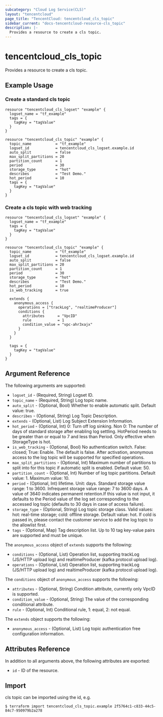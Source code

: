 ```yaml
---
subcategory: "Cloud Log Service(CLS)"
layout: "tencentcloud"
page_title: "TencentCloud: tencentcloud_cls_topic"
sidebar_current: "docs-tencentcloud-resource-cls_topic"
description: |-
  Provides a resource to create a cls topic.
---
```


# tencentcloud_cls_topic

Provides a resource to create a cls topic.

## Example Usage

### Create a standard cls topic

```hcl
resource "tencentcloud_cls_logset" "example" {
  logset_name = "tf_example"
  tags = {
    tagKey = "tagValue"
  }
}

resource "tencentcloud_cls_topic" "example" {
  topic_name           = "tf_example"
  logset_id            = tencentcloud_cls_logset.example.id
  auto_split           = false
  max_split_partitions = 20
  partition_count      = 1
  period               = 30
  storage_type         = "hot"
  describes            = "Test Demo."
  hot_period           = 10
  tags = {
    tagKey = "tagValue"
  }
}
```

### Create a cls topic with web tracking

```hcl
resource "tencentcloud_cls_logset" "example" {
  logset_name = "tf_example"
  tags = {
    tagKey = "tagValue"
  }
}

resource "tencentcloud_cls_topic" "example" {
  topic_name           = "tf_example"
  logset_id            = tencentcloud_cls_logset.example.id
  auto_split           = false
  max_split_partitions = 20
  partition_count      = 1
  period               = 30
  storage_type         = "hot"
  describes            = "Test Demo."
  hot_period           = 10
  is_web_tracking      = true

  extends {
    anonymous_access {
      operations = ["trackLog", "realtimeProducer"]
      conditions {
        attributes      = "VpcID"
        rule            = 1
        condition_value = "vpc-ahr3xajx"
      }
    }
  }

  tags = {
    tagKey = "tagValue"
  }
}
```

## Argument Reference

The following arguments are supported:

* `logset_id` - (Required, String) Logset ID.
* `topic_name` - (Required, String) Log topic name.
* `auto_split` - (Optional, Bool) Whether to enable automatic split. Default value: true.
* `describes` - (Optional, String) Log Topic Description.
* `extends` - (Optional, List) Log Subject Extension Information.
* `hot_period` - (Optional, Int) 0: Turn off log sinking. Non 0: The number of days of standard storage after enabling log settling. HotPeriod needs to be greater than or equal to 7 and less than Period. Only effective when StorageType is hot.
* `is_web_tracking` - (Optional, Bool) No authentication switch. False: closed; True: Enable. The default is false. After activation, anonymous access to the log topic will be supported for specified operations.
* `max_split_partitions` - (Optional, Int) Maximum number of partitions to split into for this topic if automatic split is enabled. Default value: 50.
* `partition_count` - (Optional, Int) Number of log topic partitions. Default value: 1. Maximum value: 10.
* `period` - (Optional, Int) lifetime. Unit: days. Standard storage value range: 1 to 3600. Infrequent storage value range: 7 to 3600 days. A value of 3640 indicates permanent retention.If this value is not input, it defaults to the Period value of the log set corresponding to the accessed log topic (defaults to 30 days in case of access failure).
* `storage_type` - (Optional, String) Log topic storage class. Valid values: hot: real-time storage; cold: offline storage. Default value: hot. If cold is passed in, please contact the customer service to add the log topic to the allowlist first.
* `tags` - (Optional, Map) Tag description list. Up to 10 tag key-value pairs are supported and must be unique.

The `anonymous_access` object of `extends` supports the following:

* `conditions` - (Optional, List) Operation list, supporting trackLog (JS/HTTP upload log) and realtimeProducer (kafka protocol upload log).
* `operations` - (Optional, List) Operation list, supporting trackLog (JS/HTTP upload log) and realtimeProducer (kafka protocol upload log).

The `conditions` object of `anonymous_access` supports the following:

* `attributes` - (Optional, String) Condition attribute, currently only VpcID is supported.
* `condition_value` - (Optional, String) The value of the corresponding conditional attribute.
* `rule` - (Optional, Int) Conditional rule, 1: equal, 2: not equal.

The `extends` object supports the following:

* `anonymous_access` - (Optional, List) Log topic authentication free configuration information.

## Attributes Reference

In addition to all arguments above, the following attributes are exported:

* `id` - ID of the resource.




## Import

cls topic can be imported using the id, e.g.

```
$ terraform import tencentcloud_cls_topic.example 2f5764c1-c833-44c5-84c7-950979b2a278
```

